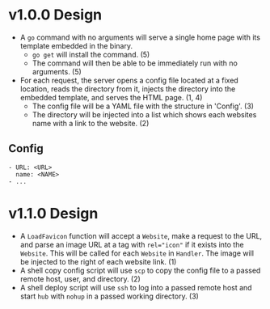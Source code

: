 # v1.0.0 Design

* A `go` command with no arguments will serve a single home page with its
  template embedded in the binary.
    - `go get` will install the command. (5)
    - The command will then be able to be immediately run with no arguments. (5)
* For each request, the server opens a config file located at a fixed location,
  reads the directory from it, injects the directory into the embedded template,
  and serves the HTML page. (1, 4)
    - The config file will be a YAML file with the structure in 'Config'. (3)
    - The directory will be injected into a list which shows each websites name
      with a link to the website. (2)

## Config

```
- URL: <URL>
  name: <NAME>
- ...
```

# v1.1.0 Design

* A `LoadFavicon` function will accept a `Website`, make a request to the
  URL, and parse an image URL at a tag with `rel="icon"` if it exists into the
  `Website`. This will be called for each `Website` in `Handler`. The image will
  be injected to the right of each website link. (1)
* A shell copy config script will use `scp` to copy the config file to a passed
  remote host, user, and directory. (2)
* A shell deploy script will use `ssh` to log into a passed remote host and
  start `hub` with `nohup` in a passed working directory. (3)
